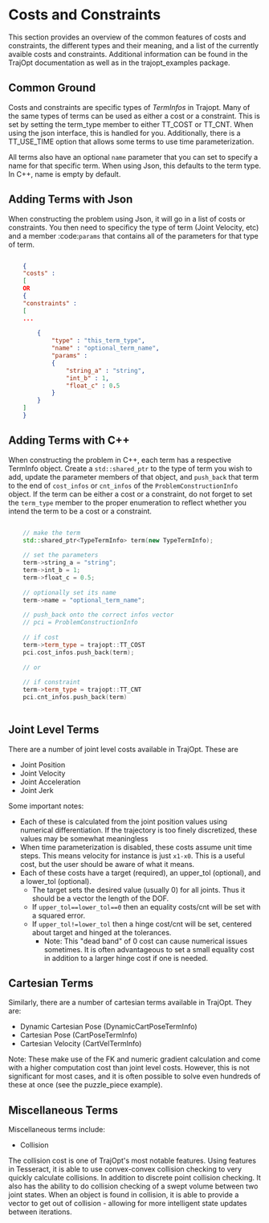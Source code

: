# Costs and Constraints


This section provides an overview of the common features of costs and constraints, the different types and their meaning, and a list of the currently avaible costs and constraints. Additional information can be found in the TrajOpt documentation as well as in the trajopt_examples package.

Common Ground
-------------

Costs and constraints are specific types of *TermInfos* in Trajopt. Many of the same types of terms can be used as either a cost or a constraint. This is set by setting the term_type member to either TT_COST or TT_CNT. When using the json interface, this is handled for you. Additionally, there is a TT_USE_TIME option that allows some terms to use time parameterization.

All terms also have an optional ```name``` parameter that you can set to specify a name for that specific term. When using Json, this defaults to the term type. In C++, name is empty by default.



Adding Terms with Json
----------------------

When constructing the problem using Json, it will go in a list of costs or constraints. You then need to specificy the type of term (Joint Velocity, etc) and a member :code:`params` that contains all of the parameters for that type of term.

``` json

    {
    "costs" : 
    [
    OR
    {
    "constraints" :
    [
    ...
    
        {
            "type" : "this_term_type",
            "name" : "optional_term_name",
            "params" :
            {
                "string_a" : "string",
                "int_b" : 1,
                "float_c" : 0.5
            }
        }
    ]
    }

```
Adding Terms with C++
---------------------

When constructing the problem in C++, each term has a respective TermInfo object. Create a ```std::shared_ptr``` to the type of term you wish to add, update the parameter members of that object, and ```push_back``` that term to the end of ```cost_infos``` or ```cnt_infos``` of the ```ProblemConstructionInfo``` object. If the term can be either a cost or a constraint, do not forget to set the ```term_type``` member to the proper enumeration to reflect whether you intend the term to be a cost or a constraint.

``` cpp

    // make the term
    std::shared_ptr<TypeTermInfo> term(new TypeTermInfo);
    
    // set the parameters
    term->string_a = "string";
    term->int_b = 1;
    term->float_c = 0.5;
    
    // optionally set its name
    term->name = "optional_term_name";
    
    // push_back onto the correct infos vector
    // pci = ProblemConstructionInfo
    
    // if cost
    term->term_type = trajopt::TT_COST 
    pci.cost_infos.push_back(term);
    
    // or 
    
    // if constraint
    term->term_type = trajopt::TT_CNT
    pci.cnt_infos.push_back(term)
    
```



## Joint Level Terms

There are a number of joint level costs available in TrajOpt. These are 

- Joint Position
- Joint Velocity
- Joint Acceleration
- Joint Jerk

Some important notes:

- Each of these is calculated from the joint position values using numerical differentiation. If the trajectory is too finely discretized, these values may be somewhat meaningless
- When time parameterization is disabled, these costs assume unit time steps. This means velocity for instance is just `x1-x0`. This is a useful cost, but the user should be aware of what it means.
- Each of these costs have a target (required), an upper_tol (optional), and a lower_tol (optional). 
    - The target sets the desired value (usually 0) for all joints. Thus it should be a vector the length of the DOF.
    - If `upper_tol==lower_tol==0` then an equality costs/cnt will be set with a squared error.
    - If `upper_tol!=lower_tol` then a hinge cost/cnt will be set, centered about target and hinged at the tolerances. 
        - Note: This "dead band" of 0 cost can cause numerical issues sometimes. It is often advantageous to set a small equality cost in addition to a larger hinge cost if one is needed.

## Cartesian Terms

Similarly, there are a number of cartesian terms available in TrajOpt. They are:

- Dynamic Cartesian Pose (DynamicCartPoseTermInfo)
- Cartesian Pose (CartPoseTermInfo)
- Cartesian Velocity (CartVelTermInfo)

Note: These make use of the FK and numeric gradient calculation and come with a higher computation cost than joint level costs. However, this is not significant for most cases, and it is often possible to solve even hundreds of these at once (see the puzzle_piece example).

## Miscellaneous Terms

Miscellaneous terms include:

- Collision
 
The collision cost is one of TrajOpt's most notable features. Using features in Tesseract, it is able to use convex-convex collision checking to very quickly calculate collisions. In addition to discrete point collision checking. It also has the ability to do collision checking of a swept volume between two joint states. When an object is found in collision, it is able to provide a vector to get out of collision - allowing for more intelligent state updates between iterations.



